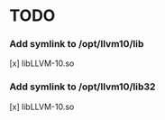 # TODO

### Add symlink to /opt/llvm10/lib

[x] libLLVM-10.so

### Add symlink to /opt/llvm10/lib32

[x] libLLVM-10.so
